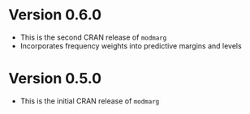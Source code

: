 # Version 0.6.0

* This is the second CRAN release of `modmarg`
* Incorporates frequency weights into predictive margins and levels

# Version 0.5.0

* This is the initial CRAN release of `modmarg`

